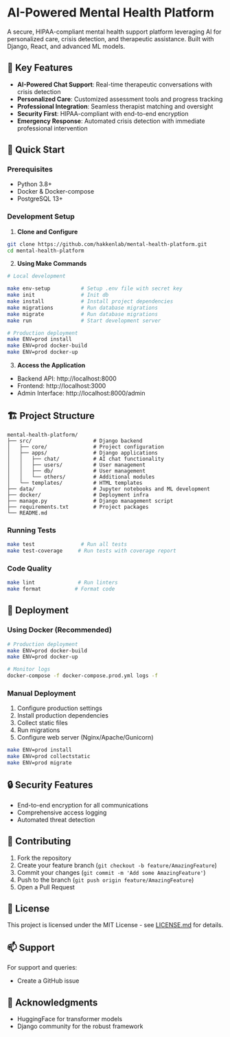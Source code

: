 # AI-Powered Mental Health Platform

A secure, HIPAA-compliant mental health support platform leveraging AI for personalized care, crisis detection, and therapeutic assistance. Built with Django, React, and advanced ML models.

## 🌟 Key Features

- **AI-Powered Chat Support**: Real-time therapeutic conversations with crisis detection
- **Personalized Care**: Customized assessment tools and progress tracking
- **Professional Integration**: Seamless therapist matching and oversight
- **Security First**: HIPAA-compliant with end-to-end encryption
- **Emergency Response**: Automated crisis detection with immediate professional intervention

## 🚀 Quick Start

### Prerequisites

- Python 3.8+
- Docker & Docker-compose
- PostgreSQL 13+

### Development Setup

1. **Clone and Configure**
```bash
git clone https://github.com/hakkenlab/mental-health-platform.git
cd mental-health-platform
```

2. **Using Make Commands**
```bash
# Local development

make env-setup          # Setup .env file with secret key
make init               # Init db
make install            # Install project dependencies
make migrations         # Run database migrations
make migrate            # Run database migrations
make run                # Start development server

# Production deployment
make ENV=prod install
make ENV=prod docker-build
make ENV=prod docker-up
```

3. **Access the Application**
- Backend API: http://localhost:8000
- Frontend: http://localhost:3000
- Admin Interface: http://localhost:8000/admin

## 🏗 Project Structure

```
mental-health-platform/
├── src/                    # Django backend
│   ├── core/               # Project configuration
│   ├── apps/               # Django applications
│   │   ├── chat/           # AI chat functionality
│   │   ├── users/          # User management
│   │   ├── db/             # User management
│   │   └── others/         # Additional modules
│   └── templates/          # HTML templates
├── data/                   # Jupyter notebooks and ML development
├── docker/                 # Deployment infra
├── manage.py               # Django management script
├── requirements.txt        # Project packages
└── README.md  
```

### Running Tests

```bash
make test               # Run all tests
make test-coverage     # Run tests with coverage report
```

### Code Quality

```bash
make lint              # Run linters
make format           # Format code
```

## 🚀 Deployment

### Using Docker (Recommended)

```bash
# Production deployment
make ENV=prod docker-build
make ENV=prod docker-up

# Monitor logs
docker-compose -f docker-compose.prod.yml logs -f
```

### Manual Deployment

1. Configure production settings
2. Install production dependencies
3. Collect static files
4. Run migrations
5. Configure web server (Nginx/Apache/Gunicorn)

```bash
make ENV=prod install
make ENV=prod collectstatic
make ENV=prod migrate
```

## 🔒 Security Features

- End-to-end encryption for all communications
- Comprehensive access logging
- Automated threat detection

## 🤝 Contributing

1. Fork the repository
2. Create your feature branch (`git checkout -b feature/AmazingFeature`)
3. Commit your changes (`git commit -m 'Add some AmazingFeature'`)
4. Push to the branch (`git push origin feature/AmazingFeature`)
5. Open a Pull Request

## 📝 License

This project is licensed under the MIT License - see [LICENSE.md](LICENSE.md) for details.

## 📫 Support

For support and queries:
- Create a GitHub issue

## 🙏 Acknowledgments

- HuggingFace for transformer models
- Django community for the robust framework
